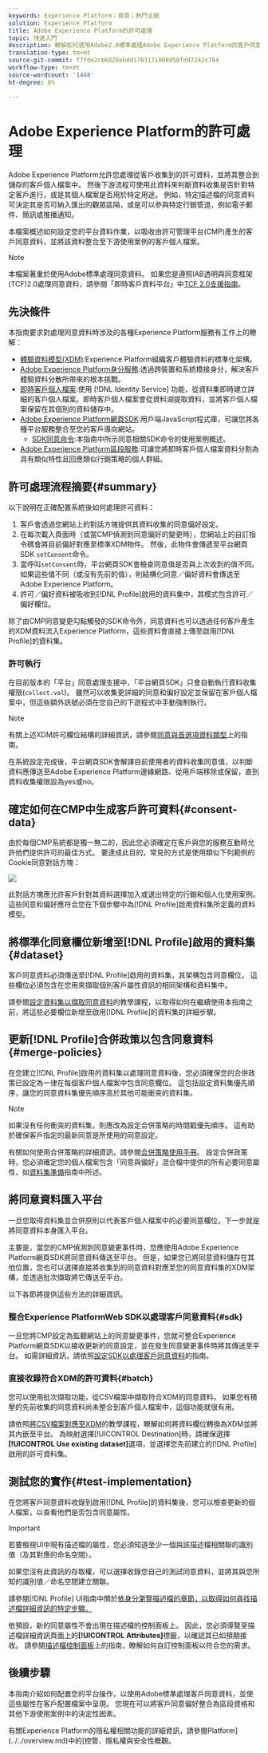 ```yaml
---
keywords: Experience Platform；首頁；熱門主題
solution: Experience Platform
title: Adobe Experience Platform的許可處理
topic: 快速入門
description: 瞭解如何使用Adobe2.0標準處理Adobe Experience Platform的客戶同意信號。
translation-type: tm+mt
source-git-commit: f7fde2cb6828ebdd1763171008858fdd7242c784
workflow-type: tm+mt
source-wordcount: '1448'
ht-degree: 0%

---
```



# Adobe Experience Platform的許可處理

Adobe Experience Platform允許您處理從客戶收集到的許可資料，並將其整合到儲存的客戶個人檔案中。 然後下游流程可使用此資料來判斷資料收集是否針對特定客戶進行，或是其個人檔案是否用於特定用途。 例如，特定描述檔的同意資料可決定其是否可納入匯出的觀眾區隔，或是可以參與特定行銷管道，例如電子郵件、簡訊或推播通知。

本檔案概述如何設定您的平台資料作業，以吸收由許可管理平台(CMP)產生的客戶同意資料，並將該資料整合至下游使用案例的客戶個人檔案。

>[!NOTE]
>
>本檔案著重於使用Adobe標準處理同意資料。 如果您是遵照IAB透明與同意框架(TCF)2.0處理同意資料，請參閱「即時客戶資料平台」中[TCF 2.0支援指南](../iab/overview.md)。

## 先決條件

本指南要求對處理同意資料時涉及的各種Experience Platform服務有工作上的瞭解：

* [體驗資料模型(XDM)](../../../../xdm/home.md):Experience Platform組織客戶體驗資料的標準化架構。
* [Adobe Experience Platform身分服務](../../../../identity-service/home.md):透過跨裝置和系統橋接身分，解決客戶體驗資料分散所帶來的根本挑戰。
* [即時客戶個人檔案](../../../../profile/home.md):使用 [!DNL Identity Service] 功能，從資料集即時建立詳細的客戶個人檔案。即時客戶個人檔案會從資料湖提取資料，並將客戶個人檔案保留在其個別的資料儲存中。
* [Adobe Experience Platform網頁SDK](../../../../edge/home.md):用戶端JavaScript程式庫，可讓您將各種平台服務整合至您的客戶導向網站。
   * [SDK同意命令](../../../../edge/consent/supporting-consent.md):本指南中所示同意相關SDK命令的使用案例概述。
* [Adobe Experience Platform區段服務](../../../../segmentation/home.md):可讓您將即時客戶個人檔案資料分割為具有類似特性且回應類似行銷策略的個人群組。

## 許可處理流程摘要{#summary}

以下說明在正確配置系統後如何處理許可資料：

1. 客戶會透過您網站上的對話方塊提供其資料收集的同意偏好設定。
1. 在每次載入頁面時（或當CMP偵測到同意偏好的變更時），您網站上的自訂指令碼會將目前偏好對應至標準XDM物件。 然後，此物件會傳遞至平台網頁SDK `setConsent`命令。
1. 當呼叫`setConsent`時，平台網頁SDK會檢查同意值是否與上次收到的值不同。 如果這些值不同（或沒有先前的值），則結構化同意／偏好資料會傳送至Adobe Experience Platform。
1. 許可／偏好資料被吸收到[!DNL Profile]啟用的資料集中，其模式包含許可／偏好欄位。

除了由CMP同意變更勾點觸發的SDK命令外，同意資料也可以透過任何客戶產生的XDM資料流入Experience Platform，這些資料會直接上傳至啟用[!DNL Profile]的資料集。

### 許可執行

在目前版本的「平台」同意處理支援中，「平台網頁SDK」只會自動執行資料收集權限(`collect.val`)。 雖然可以收集更詳細的同意和偏好設定並保留在客戶個人檔案中，但這些額外訊號必須在您自己的下遊程式中手動強制執行。

>[!NOTE]
>
>有關上述XDM許可欄位結構的詳細資訊，請參閱[同意與首選項資料類型](../../../../xdm/data-types/consents.md)上的指南。

在系統設定完成後，平台網頁SDK會解譯目前使用者的資料收集同意值，以判斷資料應傳送至Adobe Experience Platform邊緣網路、從用戶端移除或保留，直到資料收集權限設為yes或no。

## 確定如何在CMP中生成客戶許可資料{#consent-data}

由於每個CMP系統都是獨一無二的，因此您必須確定在客戶與您的服務互動時允許他們提供許可的最佳方式。 要達成此目的，常見的方式是使用類似下列範例的Cookie同意對話方塊：

![](../../../images/governance-privacy-security/consent/adobe/overview/consent-dialog.png)

此對話方塊應允許客戶針對其資料選擇加入或退出特定的行銷和個人化使用案例。 這些同意和偏好應符合您在下個步驟中為[!DNL Profile]啟用資料集所定義的資料模型。

## 將標準化同意欄位新增至[!DNL Profile]啟用的資料集{#dataset}

客戶同意資料必須傳送至[!DNL Profile]啟用的資料集，其架構包含同意欄位。 這些欄位必須包含在您用來擷取個別客戶屬性資訊的相同架構和資料集中。

請參閱[設定資料集以擷取同意資料](./dataset.md)的教學課程，以取得如何在繼續使用本指南之前，將這些必要欄位新增至啟用[!DNL Profile]的資料集的詳細步驟。

## 更新[!DNL Profile]合併政策以包含同意資料{#merge-policies}

在您建立[!DNL Profile]啟用的資料集以處理同意資料後，您必須確保您的合併政策已設定為一律在每個客戶個人檔案中包含同意欄位。 這包括設定資料集優先順序，讓您的同意資料集優先順序高於其他可能衝突的資料集。

>[!NOTE]
>
>如果沒有任何衝突的資料集，則應改為設定合併策略的時間戳優先順序。 這有助於確保客戶指定的最新同意是所使用的同意設定。

有關如何使用合併策略的詳細資訊，請參閱[合併策略使用手冊](../../../../profile/ui/merge-policies.md)。 設定合併政策時，您必須確定您的個人檔案包含「同意與偏好」混合檔中提供的所有必要同意屬性，如[資料集準備](./dataset.md)指南中所述。

## 將同意資料匯入平台

一旦您取得資料集並合併原則以代表客戶個人檔案中的必要同意欄位，下一步就是將同意資料本身匯入平台。

主要是，當您的CMP偵測到同意變更事件時，您應使用Adobe Experience Platform網頁SDK將同意資料傳送至平台。 但是，如果您已將同意資料儲存在其他位置，您也可以選擇直接將收集到的同意資料對應至您的同意資料集的XDM架構，並透過批次擷取將它傳送至平台。

以下各節將提供這些方法的詳細資訊。

### 整合Experience PlatformWeb SDK以處理客戶同意資料{#sdk}

一旦您將CMP設定為監聽網站上的同意變更事件，您就可整合Experience Platform網頁SDK以接收更新的同意設定，並在發生同意變更事件時將其傳送至平台。 如需詳細資訊，請依照[設定SDK以處理客戶同意資料](./sdk.md)的指南。

### 直接收錄符合XDM的許可資料{#batch}

您可以使用批次擷取功能，從CSV檔案中擷取符合XDM的同意資料。 如果您有積壓的先前收集的同意資料尚未整合到客戶個人檔案中，這個功能就很有用。

請依照[將CSV檔案對應至XDM](../../../../ingestion/tutorials/map-a-csv-file.md)的教學課程，瞭解如何將資料欄位轉換為XDM並將其內嵌至平台。 為映射選擇[!UICONTROL Destination]時，請確保選擇&#x200B;**[!UICONTROL Use existing dataset]**&#x200B;選項，並選擇您先前建立的[!DNL Profile]啟用的許可資料集。

## 測試您的實作{#test-implementation}

在您將客戶同意資料收錄到啟用[!DNL Profile]的資料集後，您可以檢查更新的個人檔案，以查看他們是否包含同意屬性。

>[!IMPORTANT]
>
>若要檢視UI中現有描述檔的屬性，您必須知道至少一個與該描述檔相關聯的識別值（及其對應的命名空間）。
>
>如果您沒有此資訊的存取權，可以選擇收錄您自己的測試同意資料，並將其與您所知的識別值／命名空間建立關聯。

請參閱[!DNL Profile] UI指南中關於[依身分瀏覽描述檔的章節，以取得如何尋找描述檔詳細資訊的特定步驟。](../../../../profile/ui/user-guide.md#browse)

依預設，新的同意屬性不會出現在描述檔的控制面板上。 因此，您必須導覽至描述檔詳細資訊頁面上的&#x200B;**[!UICONTROL Attributes]**&#x200B;標籤，以確認其已如預期接收。 請參閱[描述檔控制面板](../../../../profile/ui/profile-dashboard.md)上的指南，瞭解如何自訂控制面板以符合您的需求。

<!-- (To be included once CJM is GA)
## Handling consent in Customer Journey Management

If you are using Customer Journey Management, after confirming that your profiles and segments contain consent data, you can start honoring customer [marketing preferences](../../../../xdm/data-types/consents.md#marketing) when pulling segments from Platform. Specifically, profiles who have opted out of the email marketing preference should not be included in segments that are targeted for email campaigns.

Customer Journey Management can also send consent-change signals back to Platform. When a customer selects an "unsubscribe" link in an email message, the updated consent preference is sent to Platform and the appropriate profile attributes are updated accordingly.
-->

## 後續步驟

本指南介紹如何配置您的平台操作，以使用Adobe標準處理客戶同意資料，並使這些屬性在客戶配置檔案中呈現。 您現在可以將客戶同意偏好整合為區段資格和其他下游使用案例中的決定性因素。

有關Experience Platform的隱私權相關功能的詳細資訊，請參閱Platform](../../overview.md)中的[控管、隱私權與安全性概觀。